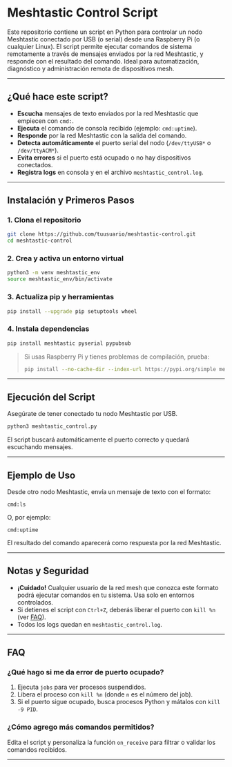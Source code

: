 # Meshtastic Control Script

Este repositorio contiene un script en Python para controlar un nodo Meshtastic conectado por USB (o serial) desde una Raspberry Pi (o cualquier Linux). El script permite ejecutar comandos de sistema remotamente a través de mensajes enviados por la red Meshtastic, y responde con el resultado del comando. Ideal para automatización, diagnóstico y administración remota de dispositivos mesh.

---

## ¿Qué hace este script?

- **Escucha** mensajes de texto enviados por la red Meshtastic que empiecen con `cmd:`.
- **Ejecuta** el comando de consola recibido (ejemplo: `cmd:uptime`).
- **Responde** por la red Meshtastic con la salida del comando.
- **Detecta automáticamente** el puerto serial del nodo (`/dev/ttyUSB*` o `/dev/ttyACM*`).
- **Evita errores** si el puerto está ocupado o no hay dispositivos conectados.
- **Registra logs** en consola y en el archivo `meshtastic_control.log`.

---

## Instalación y Primeros Pasos

### 1. Clona el repositorio

```bash
git clone https://github.com/tuusuario/meshtastic-control.git
cd meshtastic-control
```

### 2. Crea y activa un entorno virtual

```bash
python3 -m venv meshtastic_env
source meshtastic_env/bin/activate
```

### 3. Actualiza pip y herramientas

```bash
pip install --upgrade pip setuptools wheel
```

### 4. Instala dependencias

```bash
pip install meshtastic pyserial pypubsub
```

> Si usas Raspberry Pi y tienes problemas de compilación, prueba:
> ```bash
> pip install --no-cache-dir --index-url https://pypi.org/simple meshtastic
> ```

---

## Ejecución del Script

Asegúrate de tener conectado tu nodo Meshtastic por USB.

```bash
python3 meshtastic_control.py
```

El script buscará automáticamente el puerto correcto y quedará escuchando mensajes.

---

## Ejemplo de Uso

Desde otro nodo Meshtastic, envía un mensaje de texto con el formato:

```
cmd:ls
```
O, por ejemplo:
```
cmd:uptime
```

El resultado del comando aparecerá como respuesta por la red Meshtastic.

---

## Notas y Seguridad

- **¡Cuidado!** Cualquier usuario de la red mesh que conozca este formato podrá ejecutar comandos en tu sistema. Usa solo en entornos controlados.
- Si detienes el script con `Ctrl+Z`, deberás liberar el puerto con `kill %n` (ver [FAQ](#faq)).
- Todos los logs quedan en `meshtastic_control.log`.

---

## FAQ

### ¿Qué hago si me da error de puerto ocupado?
1. Ejecuta `jobs` para ver procesos suspendidos.
2. Libera el proceso con `kill %n` (donde `n` es el número del job).
3. Si el puerto sigue ocupado, busca procesos Python y mátalos con `kill -9 PID`.

### ¿Cómo agrego más comandos permitidos?
Edita el script y personaliza la función `on_receive` para filtrar o validar los comandos recibidos.

---
